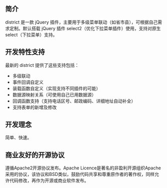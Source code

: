 ## 简介

district 是一款 jQuery 插件，主要用于多级菜单联动（如省市县），可根据自己需求定制。默认搭载 jQuery 插件 select2（优化下拉菜单插件）使用，支持对原生 select（下拉菜单）支持。

## 开发特性支持

最新的 district 提供了这些支持包括：

*  多级联动
*  事件回调自定义
*  装载函数自定义（实现支持不同插件的可能）
*  数据源映射关系（可使用自己已用数据源）
*  回调函数支持（支持电话区号、邮政编码、详细地址自动补全）
*  支持表单的新增及修改

## 开发理念

简单、快速。

## 商业友好的开源协议

遵循Apache2开源协议发布。Apache Licence是著名的非盈利开源组织Apache采用的协议，该协议和BSD类似，鼓励代码共享和尊重原作者的著作权，同样允许代码修改，再作为开源或商业软件发布。

